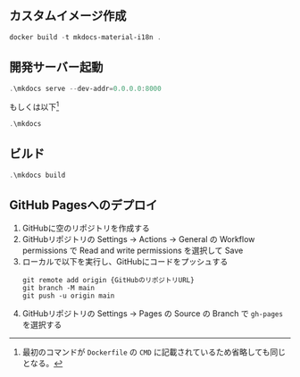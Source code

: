 ## カスタムイメージ作成

```powershell
docker build -t mkdocs-material-i18n .
```

## 開発サーバー起動

```powershell
.\mkdocs serve --dev-addr=0.0.0.0:8000
```

もしくは以下[^serve]

```powershell
.\mkdocs
```

[^serve]: 最初のコマンドが `Dockerfile` の `CMD` に記載されているため省略しても同じとなる。

## ビルド

```powershell
.\mkdocs build
```

## GitHub Pagesへのデプロイ

1. GitHubに空のリポジトリを作成する
2. GitHubリポジトリの Settings -> Actions -> General の Workflow permissions で Read and write permissions を選択して Save
3. ローカルで以下を実行し、GitHubにコードをプッシュする
   ```
   git remote add origin {GitHubのリポジトリURL}
   git branch -M main
   git push -u origin main
   ```
4. GitHubリポジトリの Settings -> Pages の Source の Branch で `gh-pages` を選択する
